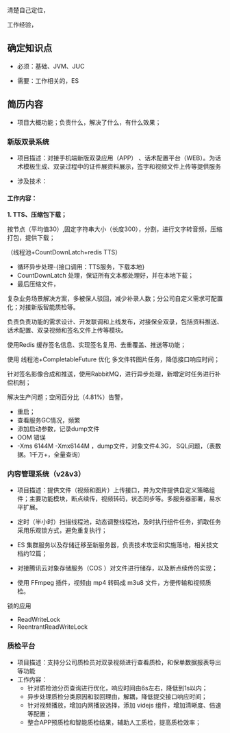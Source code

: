 清楚自己定位，

工作经验，

## 确定知识点

- 必须：基础、JVM、JUC

- 需要：工作相关的，ES

## 简历内容

- 项目大概功能；负责什么，解决了什么，有什么效果；

### 新版双录系统

- 项目描述：对接手机端新版双录应用（APP） 、话术配置平台（WEB）。为话术模板生成、双录过程中的证件展资料展示，签字和视频文件上传等提供服务

- 涉及技术：

  

#### 工作内容：

**1. TTS、压缩包下载；**

按节点（平均值30）,固定字符串大小（长度300），分割，进行文字转音频，压缩打包，提供下载；

（线程池+CountDownLatch+redis TTS）

- 循环异步处理-{接口调用：TTS服务，下载本地}
- CountDownLatch 处理，保证所有文本都处理好，并在本地下载；
- 最后压缩文件，

复杂业务场景解决方案，多被保人驳回，减少补录人数；分公司自定义需求可配置化；对接新版智能质检等。

负责负责功能的需求设计、开发联调和上线发布，对接保全双录，包括资料推送、话术配置、双录视频和签名文件上传等模块。

使用Redis 缓存签名信息、实现签名复用、去重覆盖、推送等功能；

使用 线程池+CompletableFuture 优化 多文件转图片任务，降低接口响应时间；

针对签名影像合成和推送，使用RabbitMQ，进行异步处理，新增定时任务进行补偿机制；

解决生产问题；空闲百分比（4.81%）告警，

- 重启；
- 查看服务GC情况，频繁
- 添加启动参数，记录dump文件
- OOM 错误
- -Xms 6144M -Xmx6144M ，dump文件，对象文件4.3G， SQL问题，（表数据。1千万+，全量查询）

### 内容管理系统（v2&v3）

- 项目描述：提供文件（视频和图片）上传接口，并为文件提供自定义策略组件；主要功能模块，断点续传，视频转码，状态同步等。多服务器部署，易水平扩展。

- 定时（半小时）扫描线程池，动态调整线程池，及时执行组件任务，抓取任务采用乐观锁方式，避免重复执行；
- ES  集群服务以及存储迁移至新服务器，负责技术攻坚和实施落地，相关技文档约12篇；
- 对接腾讯云对象存储服务（COS ）对文件进行储存，以及断点续传的实现；
- 使用 FFmpeg 插件，视频由 mp4 转码成 m3u8 文件，方便传输和视频质检。

锁的应用

- ReadWriteLock
- ReentrantReadWriteLock

### 质检平台

- 项目描述：支持分公司质检员对双录视频进行查看质检，和保单数据报表导出等功能
- 工作内容：
  - 针对质检池分页查询进行优化，响应时间由6s左右，降低到1s以内；
  - 异步处理质检分类原因和驳回理由，解耦，降低提交接口响应时间；
  - 针对视频播放，增加内网播放选择，添加 videjs 组件，增加清晰度、倍速等配置；
  - 整合APP预质检和智能质检结果，辅助人工质检，提高质检效率；